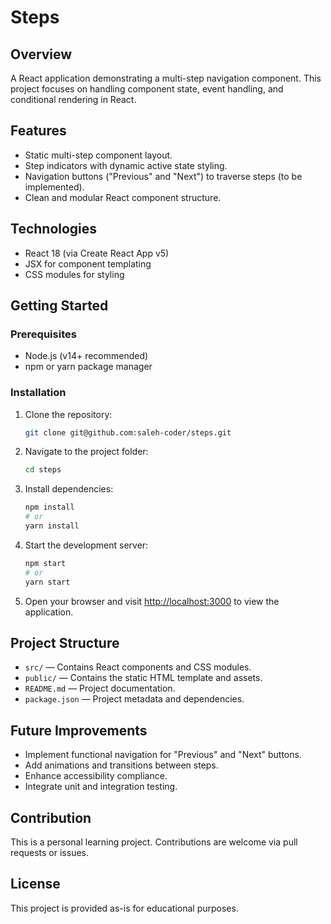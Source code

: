 # Steps

## Overview

A React application demonstrating a multi-step navigation component. This project focuses on handling component state, event handling, and conditional rendering in React.

## Features

- Static multi-step component layout.
- Step indicators with dynamic active state styling.
- Navigation buttons ("Previous" and "Next") to traverse steps (to be implemented).
- Clean and modular React component structure.

## Technologies

- React 18 (via Create React App v5)
- JSX for component templating
- CSS modules for styling

## Getting Started

### Prerequisites

- Node.js (v14+ recommended)
- npm or yarn package manager

### Installation

1. Clone the repository:

   ```bash
   git clone git@github.com:saleh-coder/steps.git
   ```

2. Navigate to the project folder:
   ```bash
   cd steps
   ```
3. Install dependencies:

   ```bash
   npm install
   # or
   yarn install
   ```

4. Start the development server:

   ```bash
   npm start
   # or
   yarn start
   ```

5. Open your browser and visit [http://localhost:3000](http://localhost:3000) to view the application.

## Project Structure

- `src/` — Contains React components and CSS modules.
- `public/` — Contains the static HTML template and assets.
- `README.md` — Project documentation.
- `package.json` — Project metadata and dependencies.

## Future Improvements

- Implement functional navigation for "Previous" and "Next" buttons.
- Add animations and transitions between steps.
- Enhance accessibility compliance.
- Integrate unit and integration testing.

## Contribution

This is a personal learning project. Contributions are welcome via pull requests or issues.

## License

This project is provided as-is for educational purposes.
